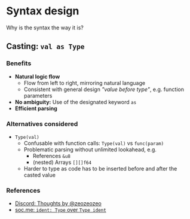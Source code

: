 # Syntax design
Why is the syntax the way it is?


## Casting: `val as Type`
### Benefits
- **Natural logic flow**
  - Flow from left to right, mirroring natural language
  - Consistent with general design _"value before type"_, e.g. function parameters
- **No ambiguity:** Use of the designated keyword `as`
- **Efficient parsing**

### Alternatives considered
- `Type(val)`
  - Confusable with function calls: `Type(val)` vs `func(param)`
  - Problematic parsing without unlimited lookahead, e.g.
    - References `&u8`
    - (nested) Arrays `[][]f64`
  - Harder to type as code has to be inserted before and after the casted value

### References
- [Discord: Thoughts by @zeozeozeo](https://discord.com/channels/1204569231992295494/1204741190432325652/1302526862982905866)
- [soc.me: `ident: Type` over `Type ident`](https://soc.me/languages/type-annotations)
